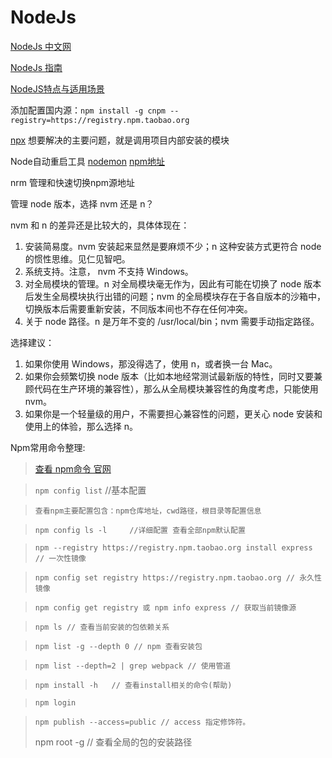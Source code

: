 # NodeJs
[NodeJs 中文网](http://nodejs.cn/)

[NodeJs 指南](https://nodejs.org/zh-cn/docs/guides/)

[NodeJS特点与适用场景](https://www.jianshu.com/p/ae16c52717db)

添加配置国内源：`npm install -g cnpm --registry=https://registry.npm.taobao.org`

[npx](http://www.ruanyifeng.com/blog/2019/02/npx.html) 
想要解决的主要问题，就是调用项目内部安装的模块

Node自动重启工具 [nodemon](https://www.jianshu.com/p/3b3b8bf9c4e9) [npm地址](https://www.npmjs.com/package/nodemon)

nrm 管理和快速切换npm源地址

管理 node 版本，选择 nvm 还是 n？

nvm 和 n 的差异还是比较大的，具体体现在：

1. 安装简易度。nvm 安装起来显然是要麻烦不少；n 这种安装方式更符合 node 的惯性思维。见仁见智吧。
2. 系统支持。注意， nvm 不支持 Windows。
3. 对全局模块的管理。n 对全局模块毫无作为，因此有可能在切换了 node 版本后发生全局模块执行出错的问题；nvm 的全局模块存在于各自版本的沙箱中，切换版本后需要重新安装，不同版本间也不存在任何冲突。
4. 关于 node 路径。n 是万年不变的 /usr/local/bin；nvm 需要手动指定路径。

选择建议：

1. 如果你使用 Windows，那没得选了，使用 n，或者换一台 Mac。
2. 如果你会频繁切换 node 版本（比如本地经常测试最新版的特性，同时又要兼顾代码在生产环境的兼容性），那么从全局模块兼容性的角度考虑，只能使用 nvm。
3. 如果你是一个轻量级的用户，不需要担心兼容性的问题，更关心 node 安装和使用上的体验，那么选择 n。


Npm常用命令整理:
> <a href="https://docs.npmjs.com/cli-documentation/">查看 npm命令 官网</a>

> `npm config list`       //基本配置 

> `查看npm主要配置包含：npm仓库地址，cwd路径，根目录等配置信息`

> `npm config ls -l     //详细配置 查看全部npm默认配置`

> `npm --registry https://registry.npm.taobao.org install express // 一次性镜像`

> `npm config set registry https://registry.npm.taobao.org // 永久性镜像`

> `npm config get registry 或 npm info express // 获取当前镜像源 `

> `npm ls // 查看当前安装的包依赖关系`

> `npm list -g --depth 0 // npm 查看安装包`

> `npm list --depth=2 | grep webpack // 使用管道`

> `npm install -h   // 查看install相关的命令(帮助)`

> `npm login`

> `npm publish --access=public // access 指定修饰符。`
> 
> npm root -g // 查看全局的包的安装路径

<div style="display: none;">
    <a href="https://www.cnblogs.com/dotnetcrazy/p/10118756.html" target="_blank"></a>
</div>
